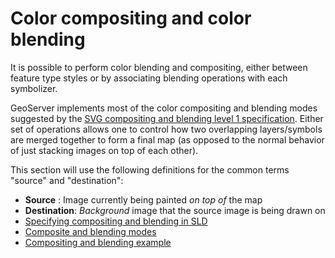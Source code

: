 # Color compositing and color blending

It is possible to perform color blending and compositing, either between feature type styles or by associating blending operations with each symbolizer.

GeoServer implements most of the color compositing and blending modes suggested by the [SVG compositing and blending level 1 specification](http://www.w3.org/TR/compositing-1/). Either set of operations allows one to control how two overlapping layers/symbols are merged together to form a final map (as opposed to the normal behavior of just stacking images on top of each other).

This section will use the following definitions for the common terms "source" and "destination":

-   **Source** : Image currently being painted *on top of* the map
-   **Destination**: *Background* image that the source image is being drawn on
-   [Specifying compositing and blending in SLD](syntax.md)
-   [Composite and blending modes](modes.md)
-   [Compositing and blending example](example.md)
